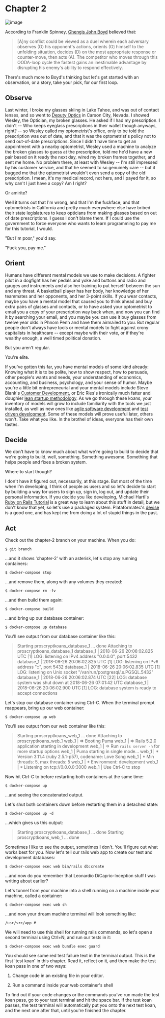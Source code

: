 # Chapter 2

![image](https://www.seba.blog/wp-content/uploads/2017/07/ooda-loop-e1500631690732.png)

According to Franklin Spinney, [Ghengis John Boyd](http://radio-weblogs.com/0107127/stories/2002/12/23/genghisJohnChuckSpinneysBioOfJohnBoyd.html) believed that:

> [A]ny conflict could be viewed as a duel wherein each adversary observes (O) his opponent's actions, orients (O) himself to the unfolding situation, decides (D) on the most appropriate response or counter-move, then acts (A). The competitor who moves through this OODA-loop cycle the fastest gains an inestimable advantage by disrupting his enemy's ability to respond effectively.

There's much more to Boyd's thinking but let's get started with an observation, or a story, take your pick, for our first loop.

## Observe

Last winter, I broke my glasses skiing in Lake Tahoe, and was out of contact lenses, and so went to [Deputy Optics](https://www.deputyoptics.com/) in Carson City, Nevada. I showed Wesley, the Optician, my broken glasses. He asked if I had my prescription. I didn't -- Who keeps eyeglass prescriptions in their wallet though anyways, right? -- so Wesley called my optometrist's office, only to be told the prescription was out of date, and that it was the optometrist's policy not to send out-of-date prescriptions. Since I didn't have time to get an appointment with a nearby optometrist, Wesley used a machine to analyze the broken glasses to guess at the prescription, told me he'd have a new pair based on it ready the next day, wired my broken frames together, and sent me home. No problem there, at least with Wesley -- I'm still impressed by his customer service, and that he seemed to so genuinely care -- but it bugged me that the optometrist wouldn't even send a copy of the old prescription. I mean, it's my medical record, not hers, and I payed for it, so why can't I just have a copy? Am I right?

Or amirite?

Well it turns out that I'm wrong, and that I'm the fuckface, and that optometrists in California and pretty much everywhere else have bribed their state legislatures to keep opticians from making glasses based on out of date prescriptions. I guess I don't blame them. If I could use the government to force everyone who wants to learn programming to pay me for this tutorial, I would.

"But I'm poor," you'd say.

"Fuck you, pay me."

## Orient

Humans have different mental models we use to make decisions. A fighter pilot in a dogfight has her pedals and yoke and buttons and radio and gauges and instruments and also her training to put herself between the sun and any threat. A basketball player has her body, her knowledge of her teammates and her opponents, and her 3-point skills. If you wear contacts, maybe you have a mental model that caused you to think ahead and buy extra pairs of glasses and contacts, or to have asked your optometrist to email you a copy of your prescription way back when, and now you can find it by searching your email, and you maybe you can use it buy glasses from twelve year olds in Phnom Penh and have them airmailed to you. But regular people don't always have tools or mental models to fight against crony capitalists in healthcare -- except maybe with their vote, or if they're wealthy enough, a well timed political donation.

But you aren't regular.

You're elite.

If you've gotten this far, you have mental models of some kind already: Knowing what it is to be polite, how to show respect, how to persuade, other people's wants and needs, your understanding of economics, accounting, and business, psychology, and your sense of humor. Maybe you're a little bit entrepreneurial and your mental models include Steve Blank's [Customer Development](https://en.wikipedia.org/wiki/Customer_development), or Eric Ries's ironically much fatter and doughier [lean startup methodology](https://en.wikipedia.org/wiki/Lean_startup). As we go through these koans, your inventory of models will grow to include familiarity with the tools we just installed, as well as new ones like [agile software development](https://en.wikipedia.org/wiki/Agile_software_development) and [test driven development](https://en.wikipedia.org/wiki/Test-driven_development). Some of these models will prove useful later, others won't. Take what you like. In the brothel of ideas, everyone has their own tastes.

## Decide

We don't have to know much about what we're going to build to decide that we're going to build, well, something. Something awesome. Something that helps people and fixes a broken system.

Where to start though?

I don't have it figured out, necessarily, at this stage. But most of the time when I'm developing, I think of people as users and so let's decide to start by building a way for users to sign up, sign in, log out, and update their personal information. If you decide you like developing, Michael Hartl's [Ruby on Rails Tutorial](https://www.railstutorial.org/) is a great way to learn about this stuff in detail, but we don't know that yet, so let's use a packaged system. Plataformatec's [devise](https://github.com/plataformatec/devise) is a good one, and has kept me from doing a lot of stupid things in the past.  

## Act

Check out the chapter-2 branch on your machine. When you do:

`$ git branch`

...and it shows 'chapter-2' with an asterisk, let's stop any running containers:

`$ docker-compose stop`

...and remove them, along with any volumes they created:

`$ docker-compose rm -fv`

...and then build them again:

`$ docker-compose build`

...and bring up our database container:

`$ docker-compose up database`

You'll see output from our database container like this:

> Starting proscryptkoans_database_1 ... done
> Attaching to proscryptkoans_database_1
> database_1  | 2018-06-26 20:06:02.825 UTC [1] LOG:  listening on IPv4 address "0.0.0.0", port 5432
> database_1  | 2018-06-26 20:06:02.825 UTC [1] LOG:  listening on IPv6 address "::", port 5432
> database_1  | 2018-06-26 20:06:02.835 UTC [1] LOG:  listening on Unix socket "/var/run/postgresql/.s.PGSQL.5432"
> database_1  | 2018-06-26 20:06:02.874 UTC [22] LOG:  database system was shut down at 2018-06-26 07:01:42 UTC
> database_1  | 2018-06-26 20:06:02.900 UTC [1] LOG:  database system is ready to accept connections

Let's stop our database container using Ctrl-C. When the terminal prompt reappears, bring up our web container:

`$ docker-compose up web`

You'll see output from our web container like this:

> Starting proscryptkoans_web_1 ... done
> Attaching to proscryptkoans_web_1
> web_1       | => Booting Puma
> web_1       | => Rails 5.2.0 application starting in development
> web_1       | => Run `rails server -h` for more startup options
> web_1       | Puma starting in single mode...
> web_1       | * Version 3.11.4 (ruby 2.5.1-p57), codename: Love Song
> web_1       | * Min threads: 5, max threads: 5
> web_1       | * Environment: development
> web_1       | * Listening on tcp://0.0.0.0:3000
> web_1       | Use Ctrl-C to stop

Now hit Ctrl-C to before restarting both containers at the same time:

`$ docker-compose up`

...and seeing the concatenated output.

Let's shut both containers down before restarting them in a detached state:

`$ docker-compose up -d`

...which gives us this output:

> Starting proscryptkoans_database_1 ... done
> Starting proscryptkoans_web_1      ... done

Sometimes I like to see the output, sometimes I don't. You'll figure out what works best for you. Now let's tell our rails web app to create our test and development databases:

`$ docker-compose exec web bin/rails db:create`

...and now do you remember that Leonardio DiCaprio-Inception stuff I was writing about earlier?

Let's tunnel from your machine into a shell running on a machine inside your machine, called a container:

 `$ docker-compose exec web sh`

...and now your dream machine terminal will look something like:

`/usr/src/app #`

We will need to use this shell for running rails commands, so let's open a second terminal using Ctrl+N, and run our tests in it:

`$ docker-compose exec web bundle exec guard`

You should see some red test failure text in the terminal output. This is the first 'test koan' in this chapter. Read it, reflect on it, and then make the test koan pass in one of two ways:

1. Change code in an existing file in your editor.

2. Run a command inside your web container's shell

To find out if your code changes or the commands you've run made the test koan pass, go to your test terminal and hit the space bar. If the test koan passes, the test terminal will automatically put you onto the next test koan, and the next one after that, until you're finished the chapter.
